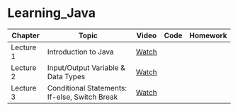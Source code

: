 # Learning_Java

<table>
    <thead>
        <tr>
            <th>Chapter</th>
            <th>Topic</th>
            <th>Video</th>
            <th>Code</th>
            <th>Homework</th>
        </tr>
    </thead>
    <tbody>
        <tr>
            <td>Lecture 1</td>
            <td>Introduction to Java</td>
            <td><a href="https://www.youtube.com/watch?v=yRpLlJmRo2w">Watch</a></td>
            <td></td>
            <td></td>
        </tr>
        <tr>
            <td>Lecture 2</td>
            <td>Input/Output Variable & Data Types</td>
            <td><a href="https://www.youtube.com/watch?v=LusTv0RlnSU">Watch</a></td>
            <td></td>
            <td></td>
        </tr>
        <tr>
            <td>Lecture 3</td>
            <td>Conditional Statements: If-else, Switch Break</td>
            <td><a href="https://www.youtube.com/watch?v=I5srDu75h_M&t=596s">Watch</a></td>
            <td></td>
            <td></td>
    </tbody>
</table>
